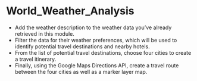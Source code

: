 # World_Weather_Analysis

* Add the weather description to the weather data you’ve already retrieved in this module.
* Filter the data for their weather preferences, which will be used to identify potential travel destinations and nearby hotels. 
* From the list of potential travel destinations, choose four cities to create a travel itinerary. 
* Finally, using the Google Maps Directions API, create a travel route between the four cities as well as a marker layer map.
